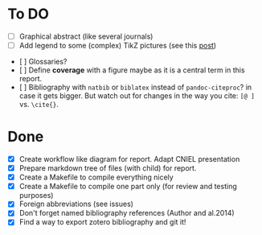 # To DO

- [ ] Graphical abstract (like several journals)
- [ ] Add legend to some (complex) TikZ pictures (see this [post](http://tex.stackexchange.com/a/54834))
- [ ] Glossaries?
- [ ] Define **coverage** with a figure maybe as it is a central term in this report.
- [ ] Bibliography with `natbib` or `biblatex` instead of `pandoc-citeproc`? in case it gets bigger. But watch out for changes in the way you cite: `[@ ]` vs. `\cite{}`.


# Done 

- [x] Create workflow like diagram for report. Adapt CNIEL presentation
- [x] Prepare markdown tree of files (with child) for report.
- [x] Create a Makefile to compile everything nicely
- [x] Create a Makefile to compile one part only (for review and testing purposes)
- [x] Foreign abbreviations (see issues)
- [x] Don't forget named bibliography references (Author and al.2014)
- [x] Find a way to export zotero bibliography and git it!
